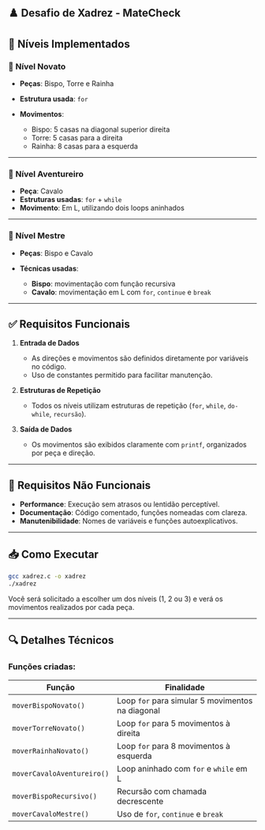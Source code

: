 ## ♟️ Desafio de Xadrez - MateCheck

## 🧠 Níveis Implementados

### 🥉 Nível Novato

* **Peças**: Bispo, Torre e Rainha
* **Estrutura usada**: `for`
* **Movimentos**:

  * Bispo: 5 casas na diagonal superior direita
  * Torre: 5 casas para a direita
  * Rainha: 8 casas para a esquerda

---

### 🥈 Nível Aventureiro

* **Peça**: Cavalo
* **Estruturas usadas**: `for` + `while`
* **Movimento**: Em L, utilizando dois loops aninhados

---

### 🥇 Nível Mestre

* **Peças**: Bispo e Cavalo
* **Técnicas usadas**:

  * **Bispo**: movimentação com função recursiva
  * **Cavalo**: movimentação em L com `for`, `continue` e `break`

---

## ✅ Requisitos Funcionais

1. **Entrada de Dados**

   * As direções e movimentos são definidos diretamente por variáveis no código.
   * Uso de constantes permitido para facilitar manutenção.

2. **Estruturas de Repetição**

   * Todos os níveis utilizam estruturas de repetição (`for`, `while`, `do-while`, `recursão`).

3. **Saída de Dados**

   * Os movimentos são exibidos claramente com `printf`, organizados por peça e direção.

---

## 🚫 Requisitos Não Funcionais

* **Performance**: Execução sem atrasos ou lentidão perceptível.
* **Documentação**: Código comentado, funções nomeadas com clareza.
* **Manutenibilidade**: Nomes de variáveis e funções autoexplicativos.

---

## 📥 Como Executar

```bash
gcc xadrez.c -o xadrez
./xadrez
```

Você será solicitado a escolher um dos níveis (1, 2 ou 3) e verá os movimentos realizados por cada peça.

---

## 🔍 Detalhes Técnicos

### Funções criadas:

| Função                     | Finalidade                                       |
| -------------------------- | ------------------------------------------------ |
| `moverBispoNovato()`       | Loop `for` para simular 5 movimentos na diagonal |
| `moverTorreNovato()`       | Loop `for` para 5 movimentos à direita           |
| `moverRainhaNovato()`      | Loop `for` para 8 movimentos à esquerda          |
| `moverCavaloAventureiro()` | Loop aninhado com `for` e `while` em L           |
| `moverBispoRecursivo()`    | Recursão com chamada decrescente                 |
| `moverCavaloMestre()`      | Uso de `for`, `continue` e `break`               |

